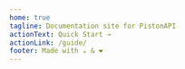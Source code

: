 ```yaml
---
home: true
tagline: Documentation site for PistonAPI
actionText: Quick Start →
actionLink: /guide/
footer: Made with ☕ & ❤️
---
```

